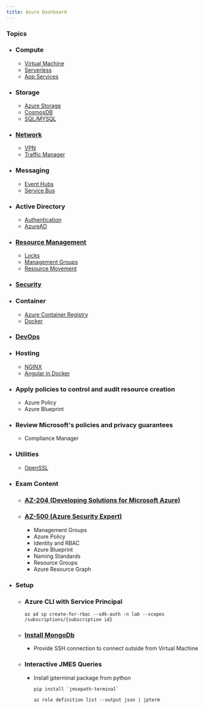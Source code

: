 ```yaml
---
title: Azure Dashboard
---
```


### Topics
- ### Compute
    - [Virtual Machine](VirtualMachine)
    - [Serverless](AzureFunctions)
    - [App Services](AppService)
- ### Storage
    - [Azure Storage](AzureStorage)
    - [CosmosDB](CosmosDB)
    - [SQL/MYSQL](RDBMS)
- ### [Network](Network)
    - [VPN](Network/VPN)
    - [Traffic Manager](TrafficManager)
- ### Messaging
    - [Event Hubs](EventHubs)
    - [Service Bus](ServiceBus)
- ### Active Directory
    - [Authentication](Authentication)
    - [AzureAD](AzureAD)
- ### [Resource Management](ResourceManagement)
    - [Locks](ResourceManagement/Locks)
    - [Management Groups](ResourceManagement/ManagementGroups)
    - [Resource Movement](ResourceManagement/Movement)
- ### [Security](Security)
- ### Container
    - [Azure Container Registry](ACS)
    - [Docker](Docker)
- ### [DevOps](DevOps)
- ### Hosting
    - [NGINX](Hosting/Nginx)
    - [Angular in Docker](Hosting/AngularInDocker)
- ### Apply policies to control and audit resource creation
    - Azure Policy
    - Azure Blueprint
- ### Review Microsoft's policies and privacy guarantees
    - Compliance Manager
- ### Utilities
    - [OpenSSL](OpenSSL)
- ### Exam Content
    - ### [AZ-204 (Developing Solutions for Microsoft Azure)](Exams/AZ204)
    - ### [AZ-500 (Azure Security Expert)]()
        - Management Groups
        - Azure Policy
        - Identity and RBAC
        - Azure Blueprint
        - Naming Standards
        - Resource Groups
        - Azure Resource Graph
- ### Setup
    - ### Azure CLI with Service Principal
        ```azcli
        az ad sp create-for-rbac --sdk-auth -n lab --scopes /subscriptions/{subscription id}
        ```
    - ### [Install MongoDb](https://docs.mongodb.com/manual/tutorial/install-mongodb-on-ubuntu)
        - Provide SSH connection to connect outside from Virtual Machine

    - ### Interactive JMES Queries
        - Install jpterminal package from python
          ```bash
          pip install `jmsepath-terminal`
          ```
          ```azurecli
          az role definition list --output json | jpterm
          ```
